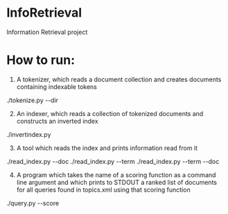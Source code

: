 InfoRetrieval
=============

Information Retrieval project

How to run:
=============

1. A tokenizer, which reads a document collection and creates documents containing indexable tokens

  ./tokenize.py --dir <directory path containing the document collection>

2. An indexer, which reads a collection of tokenized documents and constructs an inverted index 

  ./invertindex.py

3. A tool which reads the index and prints information read from it

  ./read_index.py --doc <document name to lookup>
  ./read_index.py --term <term to lookup>
  ./read_index.py --term <term to lookup> --doc <document to lookup term in>

4. A program which takes the name of a scoring function as a command line argument 
and which prints to STDOUT a ranked list of documents for all queries found in topics.xml using that scoring function

  ./query.py --score <name of scoring function>
